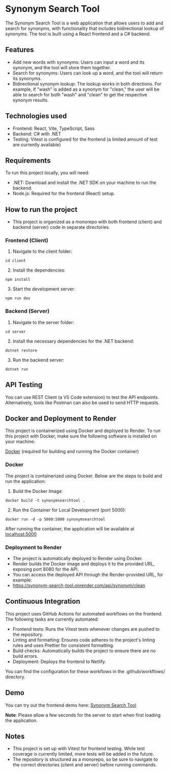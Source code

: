 # Synonym Search Tool

The Synonym Search Tool is a web application that allows users to add and search for synonyms, with functionality that includes bidirectional lookup of synonyms. The tool is built using a React frontend and a C# backend.

## Features

- Add new words with synonyms: Users can input a word and its synonym, and the tool will store them together.
- Search for synonyms: Users can look up a word, and the tool will return its synonyms.
- Bidirectional synonym lookup: The lookup works in both directions. For example, if "wash" is added as a synonym for "clean," the user will be able to search for both "wash" and "clean" to get the respective synonym results.

## Technologies used

- Frontend: React, Vite, TypeScript, Sass
- Backend: C# with .NET
- Testing: Vitest is configured for the frontend (a limited amount of test are currently available)

## Requirements

To run this project locally, you will need:

- .NET: Download and install the .NET SDK on your machine to run the backend.
- Node.js: Required for the frontend (React) setup.

## How to run the project

- This project is organized as a monorepo with both frontend (client) and backend (server) code in separate directories.

### Frontend (Client)

1. Navigate to the client folder:

```
cd client
```

2. Install the dependencies:

```
npm install
```

3. Start the development server:

```
npm run dev
```

### Backend (Server)

1. Navigate to the server folder:

```
cd server
```

2. Install the necessary dependencies for the .NET backend:

```
dotnet restore
```

3. Run the backend server:

```
dotnet run
```

## API Testing

You can use REST Client (a VS Code extension) to test the API endpoints. Alternatively, tools like Postman can also be used to send HTTP requests.

## Docker and Deployment to Render

This project is containerized using Docker and deployed to Render.
To run this project with Docker, make sure the following software is installed on your machine:

[Docker](https://www.docker.com/) (required for building and running the Docker container)

### Docker

The project is containerized using Docker. Below are the steps to build and run the application:

1. Build the Docker Image:

```
docker build -t synonymsearchtool .
```

2. Run the Container for Local Development (port 5000):

```
docker run -d -p 5000:5000 synonymsearchtool
```

After running the container, the application will be available at [localhost:5000](http://localhost:5000)

### Deployment to Render

- The project is automatically deployed to Render using Docker.
- Render builds the Docker image and deploys it to the provided URL, exposing port 8080 for the API.
- You can access the deployed API through the Render-provided URL, for example:
- https://synonym-search-tool.onrender.com/api/synonym/clean

## Continuous Integration

This project uses GitHub Actions for automated workflows on the frontend. The following tasks are currently automated:

- Frontend tests: Runs the Vitest tests whenever changes are pushed to the repository.
- Linting and formatting: Ensures code adheres to the project's linting rules and uses Prettier for consistent formatting.
- Build checks: Automatically builds the project to ensure there are no build errors.
- Deployment: Deploys the frontend to Netlify.

You can find the configuration for these workflows in the .github/workflows/ directory.

## Demo

You can try out the frontend demo here: [Synonym Search Tool](https://synonymsearchtool.netlify.app/)

**Note**: Please allow a few seconds for the server to start when first loading the application.

## Notes

- This project is set up with Vitest for frontend testing. While test coverage is currently limited, more tests will be added in the future.
- The repository is structured as a monorepo, so be sure to navigate to the correct directories (client and server) before running commands.
